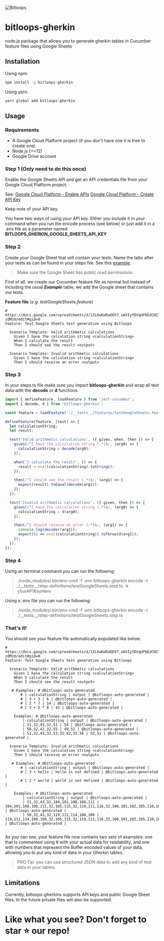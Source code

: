 ![Bitloops](https://storage.googleapis.com/wwwbitloopscom/bitloops-logo_320x80.png)

# bitloops-gherkin

node.js package that allows you to generate gherkin tables in Cucumber feature files using Google Sheets

## Installation

Using npm:

```bash
npm install -g bitloops-gherkin
```

Using yarn:

```bash
yarn global add bitloops-gherkin
```

## Usage

### Requirements

- A Google Cloud Platform project (if you don't have one it is free to create one)
- Node.js (>=12)
- Google Drive account

### Step 1 (Only need to do this once)

Enable the Google Sheets API and get an API credentials file from your Google Cloud Platform project.

See:
[Google Cloud Platform - Enable APIs](https://developers.google.com/workspace/guides/enable-apis)
[Google Cloud Platform - Create API Key](https://developers.google.com/workspace/guides/create-credentials#api-key)

Keep note of your API key.

You have two ways of using your API key. Either you include it in your command when you run the encode process (see below) or just add it in a .env file as a parameter named **BITLOOPS_GHERKIN_GOOGLE_SHEETS_API_KEY**

### Step 2

Create your Google Sheet that will contain your tests. Name the tabs after your tests as can be found in your steps file. See this [example](https://docs.google.com/spreadsheets/d/1ILKwKeRaOEh7_uAVIyfDVqUPbEdCNIlAaOEFY-zdMzU/edit#gid=0). 
> Make sure the Google Sheet has public read permissions.

First of all, we create our Cucumber feature file as normal but instead of including the usual ***Example*** table, we add the Google sheet that contains our tests.

**Feature file** (*e.g. testGoogleSheets.feature*)

```feature
# https://docs.google.com/spreadsheets/d/1ILKwKeRaOEh7_uAVIyfDVqUPbEdCNIlAaOEFY-zdMzU/edit#gid=0
Feature: Test Google Sheets test generation using Bitloops

  Scenario Template: Valid arithmetic calculations
    Given I have the calculation string <calculationString>
    When I calculate the result
    Then I should see the result <output>

  Scenario Template: Invalid arithmetic calculations
    Given I have the calculation string <calculationString>
    Then I should receive an error <output>
```

### Step 3

In your steps.ts file make sure you import **bitloops-gherkin** and wrap all test data with the **decode** or **d** functions.

```typescript
import { defineFeature, loadFeature } from 'jest-cucumber';
import { decode, d } from 'bitloops-gherkin';

const feature = loadFeature('./__tests__/features/testGoogleSheets.feature');

defineFeature(feature, (test) => {
  let calculationString;
  let result;

  test('Valid arithmetic calculations', ({ given, when, then }) => {
    given(/^I have the calculation string (.*)$/, (arg0) => {
      calculationString = decode(arg0);
    });

    when('I calculate the result', () => {
      result = eval(calculationString).toString();
    });

    then(/^I should see the result (.*)$/, (arg1) => {
      expect(result).toEqual(decode(arg1));
    });
  });

  test('Invalid arithmetic calculations', ({ given, then }) => {
    given(/^I have the calculation string (.*)$/, (arg0) => {
      calculationString = d(arg0);
    });

    then(/^I should receive an error (.*)$/, (arg1) => {
      console.log(decoder(arg1));
      expect(() => eval(calculationString)).toThrow(d(arg1));
    });
  });
});
```

### Step 4

Using an terminal command you can run the following:

>./node_modules/.bin/env-cmd -f .env bitloops-gherkin encode -t ./\_\_tests\_\_/step-definitions/testGoogleSheets.step.ts -k y0urAP1KeyHere

Using a .env file you can run the following:

> ./node_modules/.bin/env-cmd -f .env bitloops-gherkin encode -t ./\_\_tests\_\_/step-definitions/testGoogleSheets.step.ts

### That's it!

You should see your feature file automatically populated like below:

```feature
# https://docs.google.com/spreadsheets/d/1ILKwKeRaOEh7_uAVIyfDVqUPbEdCNIlAaOEFY-zdMzU/edit#gid=0
Feature: Test Google Sheets test generation using Bitloops

  Scenario Template: Valid arithmetic calculations
    Given I have the calculation string <calculationString>
    When I calculate the result
    Then I should see the result <output>

   # Examples: # @bitloops-auto-generated
       # | calculationString | output | @bitloops-auto-generated |
       # | 3 + 3 | 6 | @bitloops-auto-generated |
       # | 2 * 7 | 14 | @bitloops-auto-generated |
       # | 3 + 5 * 8 | 43 | @bitloops-auto-generated |
  
    Examples: # @bitloops-auto-generated
        | calculationString | output | @bitloops-auto-generated |
        | 51,32,43,32,51 | 54 | @bitloops-auto-generated |
        | 50,32,42,32,55 | 49,52 | @bitloops-auto-generated |
        | 51,32,43,32,53,32,42,32,56 | 52,51 | @bitloops-auto-generated |
  
  Scenario Template: Invalid arithmetic calculations
    Given I have the calculation string <calculationString>
    Then I should receive an error <output>

   # Examples: # @bitloops-auto-generated
       # | calculationString | output | @bitloops-auto-generated |
       # | 3 + hello | hello is not defined | @bitloops-auto-generated |
       # | 2 * world | world is not defined | @bitloops-auto-generated |
  
    Examples: # @bitloops-auto-generated
        | calculationString | output | @bitloops-auto-generated |
        | 51,32,43,32,104,101,108,108,111 | 104,101,108,108,111,32,105,115,32,110,111,116,32,100,101,102,105,110,101,100 | @bitloops-auto-generated |
        | 50,32,42,32,119,111,114,108,100 | 119,111,114,108,100,32,105,115,32,110,111,116,32,100,101,102,105,110,101,100 | @bitloops-auto-generated |
  
```

As you can see, your feature file now contains two sets of examples: one that is commented using # with your actual data for readability, and one with numbers that represent the Buffer encoded values of your data, allowing you to put any kind of data in your Gherkin tables.

> PRO Tip: you can use structured JSON data to add any kind of test data in your tables.

## Limitations

Currently, bitloops-gherkins supports API keys and public Google Sheet files. In the future private files will also be supported.

# Like what you see? Don't forget to star ⭐ our repo!